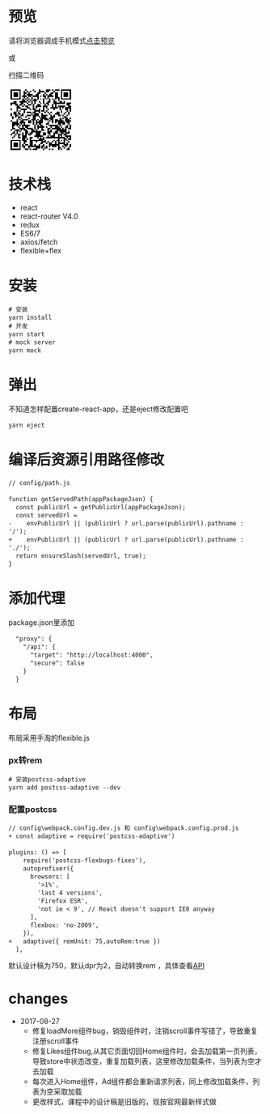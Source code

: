 # 预览
请将浏览器调成手机模式[点击预览](https://lf7817.github.io/react-demo-dianp/build/)

或

扫描二维码

![](./public/assets/images/qcorde.jpg)


# 技术栈

- react
- react-router V4.0
- redux 
- ES6/7
- axios/fetch
- flexible+flex

# 安装
```
# 安装
yarn install
# 开发
yarn start
# mock server
yarn mock
```



# 弹出
不知道怎样配置create-react-app，还是eject修改配置吧
```
yarn eject
```

# 编译后资源引用路径修改
```
// config/path.js

function getServedPath(appPackageJson) {
  const publicUrl = getPublicUrl(appPackageJson);
  const servedUrl =
-    envPublicUrl || (publicUrl ? url.parse(publicUrl).pathname : '/');
+    envPublicUrl || (publicUrl ? url.parse(publicUrl).pathname : './');
  return ensureSlash(servedUrl, true);
}
```
# 添加代理
package.json里添加
```
  "proxy": {
    "/api": {
      "target": "http://localhost:4000",
      "secure": false
    }
  }
```


# 布局
布局采用手淘的flexible.js
### px转rem
```
# 安装postcss-adaptive
yarn add postcss-adaptive --dev
```
### 配置postcss

```
// config\webpack.config.dev.js 和 config\webpack.config.prod.js
+ const adaptive = require('postcss-adaptive')

plugins: () => [
    require('postcss-flexbugs-fixes'),
    autoprefixer({
      browsers: [
        '>1%',
        'last 4 versions',
        'Firefox ESR',
        'not ie < 9', // React doesn't support IE8 anyway
      ],
      flexbox: 'no-2009',
    }),
+   adaptive({ remUnit: 75,autoRem:true })
  ],
```
默认设计稿为750，默认dpr为2，自动转换rem ，具体查看[API](https://www.npmjs.com/package/postcss-adaptive)



# changes
+ 2017-08-27
    - 修复loadMore组件bug，销毁组件时，注销scroll事件写错了，导致重复注册scroll事件
    - 修复Likes组件bug,从其它页面切回Home组件时，会去加载第一页列表，导致store中状态改变，重复加载列表，这里修改加载条件，当列表为空才去加载
    - 每次进入Home组件，Ad组件都会重新请求列表，同上修改加载条件，列表为空采取加载
    - 更改样式，课程中的设计稿是旧版的，现按官网最新样式做
    